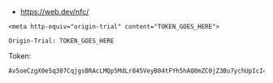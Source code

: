 - https://web.dev/nfc/

```
<meta http-equiv="origin-trial" content="TOKEN_GOES_HERE">
```

```
Origin-Trial: TOKEN_GOES_HERE
```

Token:

```
Av5oeCzgX0e5q307CqjgsBRAcLMQp5MdLr845VeyB04tFYh5hAQ0mZC0jZ3Bu7ychUpIcI4sKcKDyfJ2mkxA+g0AAABZeyJvcmlnaW4iOiJodHRwczovL2RpZC5haTo0NDMiLCJmZWF0dXJlIjoiV2ViTkZDIiwiZXhwaXJ5IjoxNTkxNTUxNTAyLCJpc1N1YmRvbWFpbiI6dHJ1ZX0=
```
